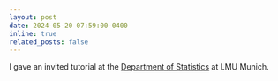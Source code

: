 ```yaml
---
layout: post
date: 2024-05-20 07:59:00-0400
inline: true
related_posts: false
---
```


I gave an invited tutorial at the [Department of Statistics](https://www.en.statistik.uni-muenchen.de/index.html) at LMU Munich.
